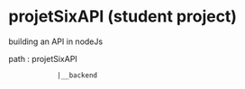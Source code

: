 # projetSixAPI (student project)
building an API in nodeJs


path : projetSixAPI 

				|__backend




